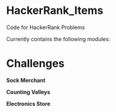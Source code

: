 # HackerRank_Items
Code for HackerRank Problems

Currently contains the following modules:

# Challenges

**Sock Merchant**

**Counting Valleys**

**Electronics Store**
